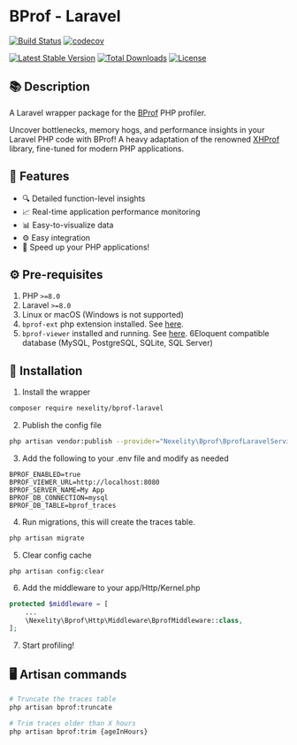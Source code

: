# BProf - Laravel

[![Build Status](https://travis-ci.com/nexelity/bprof-laravel.svg?branch=main)](https://travis-ci.com/nexelity/bprof-laravel)
[![codecov](https://codecov.io/gh/nexelity/bprof-laravel/branch/main/graph/badge.svg?token=ZQZQZQZQZQ)](https://codecov.io/gh/nexelity/bprof-laravel)

[![Latest Stable Version](https://poser.pugx.org/nexelity/bprof-laravel/v)](//packagist.org/packages/nexelity/bprof-laravel)
[![Total Downloads](https://poser.pugx.org/nexelity/bprof-laravel/downloads)](//packagist.org/packages/nexelity/bprof-laravel)
[![License](https://poser.pugx.org/nexelity/bprof-laravel/license)](//packagist.org/packages/nexelity/bprof-laravel)

## 📚 Description
A Laravel wrapper package for the [BProf](https://github.com/nexelity/bprof-ext) PHP profiler.

Uncover bottlenecks, memory hogs, and performance insights in your Laravel PHP code with BProf! A heavy adaptation of the renowned [XHProf](https://github.com/phacility/xhprof) library, fine-tuned for modern PHP applications.

## 🌟 Features

- 🔍 Detailed function-level insights
- 📈 Real-time application performance monitoring
- 📊 Easy-to-visualize data
- ⚙️ Easy integration
- 🚀 Speed up your PHP applications!

## ⚙️ Pre-requisites
1. PHP `>=8.0`
2. Laravel `>=8.0`
3. Linux or macOS (Windows is not supported)
4. `bprof-ext` php extension installed. See [here](https://github.com/nexelity/bprof-ext).
5. `bprof-viewer` installed and running. See [here](https://github.com/nexelity/bprof-viewer/).
6Eloquent compatible database (MySQL, PostgreSQL, SQLite, SQL Server)


##  🚀 Installation

1. Install the wrapper
```bash
composer require nexelity/bprof-laravel
```

2. Publish the config file
```bash
php artisan vendor:publish --provider="Nexelity\Bprof\BprofLaravelServiceProvider"
````

3. Add the following to your .env file and modify as needed
```
BPROF_ENABLED=true
BPROF_VIEWER_URL=http://localhost:8080
BPROF_SERVER_NAME=My App
BPROF_DB_CONNECTION=mysql
BPROF_DB_TABLE=bprof_traces
```

4. Run migrations, this will create the traces table.
```bash
php artisan migrate
```

5. Clear config cache
```
php artisan config:clear
```

6. Add the middleware to your app/Http/Kernel.php
```php
protected $middleware = [
    ...
    \Nexelity\Bprof\Http\Middleware\BprofMiddleware::class,
];
```

7. Start profiling!

## 🖥️ Artisan commands
```bash
# Truncate the traces table
php artisan bprof:truncate

# Trim traces older than X hours
php artisan bprof:trim {ageInHours}
```

